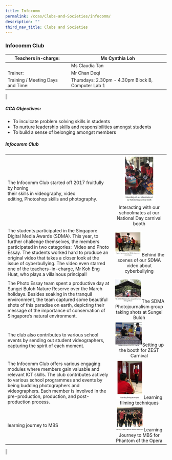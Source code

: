```yaml
---
title: Infocomm
permalink: /ccas/Clubs-and-Societies/infocomm/
description: ""
third_nav_title: Clubs and Societies
---
```

### Infocomm Club

| Teachers in-charge: | Ms Cynthia Loh |
|---|---|
|  | Ms Claudia Tan |
| Trainer: | Mr Chan Deqi |
| Training / Meeting Days and Time: | Thursdays: 2.30pm - 4.30pm Block B, Computer Lab 1 |
|

##### CCA Objectives:

*   To inculcate problem solving skills in students
*   To nurture leadership skills and responsibilities amongst students
*   To build a sense of belonging amongst members

##### Infocomm Club

|  |  | 
|---|:---:|
| The Infocomm Club started off 2017 fruitfully by honing <br>their skills in videography, video <br>editing, Photoshop skills and photography. | <img src="/images/infocomm%201.jpg" style="width:65%">Interacting with our schoolmates at our National Day carnival booth |
| The students participated in the Singapore Digital Media Awards (SDMA). This year, to further challenge themselves, the members participated in two categories:  Video and Photo Essay. The students worked hard to produce an original video that takes a closer look at the issue of cyberbullying. The video even starred one of the teachers-in-charge, Mr Koh Eng Huat, who plays a villainous principal! | <img src="/images/infocomm%202.jpg" style="width:55%">Behind the scenes of our SDMA video about cyberbullying |
| The Photo Essay team spent a productive day at Sungei Buloh Nature Reserve over the March holidays. Besides soaking in the tranquil environment, the team captured some beautiful shots of this paradise on earth, depicting their message of the importance of conservation of Singapore’s natural environment.|<img src="/images/infocomm%203.jpg" style="width:55%">The SDMA Photojournalism group taking shots at Sungei Buloh |
|The club also contributes to various school events by sending out student videographers, capturing the spirit of each moment.|<img src="/images/infocomm%204.jpg" style="width:55%">Setting up the booth for ZEST Carnival |
| The Infocomm Club offers various engaging modules where members gain valuable and relevant ICT skills. The club contributes actively to various school programmes and events by being budding photographers and videographers. Each member is involved in the pre-production, production, and post-production process. |<img src="/images/infocomm%205.jpg" style="width:55%">Learning filming techniques |
| learning journey to MBS | <img src="/images/infocomm%206.jpg" style="width:55%">Learning Journey to MBS for Phantom of the Opera |
|